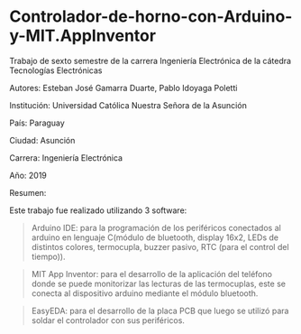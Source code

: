 # Controlador-de-horno-con-Arduino-y-MIT.AppInventor
Trabajo de sexto semestre de la carrera Ingeniería Electrónica de la cátedra Tecnologías Electrónicas

Autores: Esteban José Gamarra Duarte, Pablo Idoyaga Poletti

Institución: Universidad Católica Nuestra Señora de la Asunción

País: Paraguay

Ciudad: Asunción

Carrera: Ingeniería Electrónica

Año: 2019

Resumen: 

Este trabajo fue realizado utilizando 3 software:

> Arduino IDE: para la programación de los periféricos conectados al arduino en lenguaje C(módulo de bluetooth, display 16x2, LEDs de distintos colores, termocupla, buzzer pasivo, RTC (para el control del tiempo)).

> MIT App Inventor: para el desarrollo de la aplicación del teléfono donde se puede monitorizar las lecturas de las termocuplas, este se conecta al dispositivo arduino mediante el módulo bluetooth. 

> EasyEDA: para el desarrollo de la placa PCB que luego se utilizó para soldar el controlador con sus periféricos.
